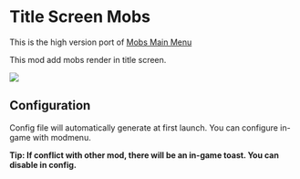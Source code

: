 # Title Screen Mobs

This is the high version port of [Mobs Main Menu](https://www.curseforge.com/minecraft/mc-mods/mobs-main-menu)

This mod add mobs render in title screen.

![](example.webp)

## Configuration

Config file will automatically generate at first launch. You can configure in-game with modmenu.

**Tip: If conflict with other mod, there will be an in-game toast. You can disable in config.**

